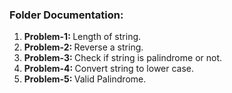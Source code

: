 <h3>Folder Documentation: </h3>
<ol>
    <li><b>Problem-1: </b>Length of string.</li>
    <li><b>Problem-2: </b>Reverse a string.</li>
    <li><b>Problem-3: </b>Check if string is palindrome or not.</li>
    <li><b>Problem-4: </b>Convert string to lower case.</li>
    <li><b>Problem-5: </b>Valid Palindrome.</li>
</ol>
